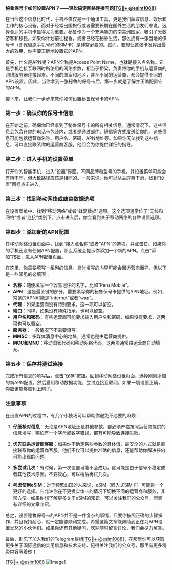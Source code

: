 **秘鲁保号卡如何设置APN？——轻松搞定网络连接问题[[TG💪+ @esim1088](https://t.me/s/esim1088)]**

在当今这个信息化时代，手机不仅仅是一个通讯工具，更是我们获取信息、娱乐和工作的核心设备。而对于经常出国旅行或者需要长期在国外生活的朋友们来说，选择合适的手机卡显得尤为重要。秘鲁作为一个充满魅力的南美洲国家，吸引了无数游客和移民。如果你计划前往秘鲁，或者已经在秘鲁生活，那么拥有一张当地的保号卡（即保留原手机号码的SIM卡）是非常必要的。然而，要想让这张卡发挥出最大的效用，你需要正确地设置它的APN。

首先，什么是APN呢？APN全称是Access Point Name，也就是接入点名称。它是手机连接互联网时所使用的网络参数，相当于桥梁，负责将你的手机与运营商的网络服务器连接起来。不同的国家和地区，甚至不同的运营商，都会提供不同的APN设置。因此，当你拿到一张秘鲁的保号卡后，第一步就是了解并正确配置它的APN。

接下来，让我们一步步来教你如何设置秘鲁保号卡的APN。

### 第一步：确认你的保号卡信息

在开始之前，确保你已经拿到了秘鲁保号卡的所有相关信息。通常情况下，这些信息会包含在你的电话卡包装内，或者是通过邮件、短信等方式发送给你的。这些信息可能包括运营商名称、用户名、密码、APN地址等。如果你无法找到这些信息，可以直接联系你的运营商客服，他们会为你提供详细的指导。

### 第二步：进入手机的设置菜单

打开你的智能手机，进入“设置”界面。不同品牌和型号的手机，其设置菜单可能会有所不同，但大致路径应该是相同的。一般来说，你可以从主屏幕下滑，找到“设置”图标点击进入。

### 第三步：找到移动网络或蜂窝数据选项

在设置菜单中，找到“移动网络”或者“蜂窝数据”选项。这个选项通常位于“无线和网络”或者“连接”类别下。点击进入后，你会看到关于移动网络的各种设置选项。

### 第四步：添加新的APN配置

在移动网络设置页面中，找到“接入点名称”或者“APN”的选项，并点击它。如果你的手机还没有任何APN配置，那么系统会提示你添加一个新的APN。点击“添加”按钮，进入APN配置页面。

在这里，你需要填写一系列的信息。具体填写的内容可能会因运营商而异，但以下是一些常见的必填项：

- **名称**：随便填写一个容易记住的名字，比如“Peru Mobile”。
- **APN**：这是最关键的部分，需要填写你的秘鲁保号卡提供的APN地址。例如，常见的APN可能是“internet”或者“wap”。
- **代理**：如果运营商没有特别要求，这一项可以留空。
- **端口**：同样，如果没有特殊指示，也可以留空。
- **用户名和密码**：有些运营商可能要求输入用户名和密码，如果没有要求，这两项也可以留空。
- **服务器**：一般情况下不需要填写。
- **MMSC**：多媒体消息中心的地址，通常也是由运营商提供。
- **MCC和MNC**：移动国家代码和移动网络代码，这两项通常由运营商自动填充。

### 第五步：保存并测试连接

完成所有信息的填写后，点击“保存”按钮。回到移动网络设置页面，选择刚刚添加的新APN配置。然后启用移动数据功能，尝试连接互联网。如果一切设置正确，你应该能够顺利上网了。

### 注意事项

在设置APN的过程中，有几个小技巧可以帮助你避免不必要的麻烦：

1. **仔细核对信息**：无论是APN地址还是其他参数，都必须严格按照运营商提供的信息填写，哪怕有一个字母或数字错误，都有可能导致连接失败。
   
2. **优先联系运营商客服**：如果你不确定某些参数的具体值，最安全的方式就是直接联系你的运营商客服。他们不仅可以提供准确的信息，还能帮助你解决任何可能出现的问题。

3. **多尝试几次**：有时候，第一次设置可能不会成功，这可能是由于信号不稳定或者其他技术原因。不要灰心，可以稍后再试几次。

4. **考虑使用eSIM**：对于频繁出国的人来说，eSIM（嵌入式SIM卡）可能是一个更好的选择。它允许你在不更换实体卡的情况下切换不同的运营商和服务，非常方便。如果你想了解更多关于eSIM的知识，可以关注我们的公众号，里面有详细的文章介绍。

总之，设置秘鲁保号卡的APN并不是一件复杂的事情，只要你按照正确的步骤操作，并且保持耐心，就一定能够顺利完成。希望这篇文章能帮助到正在为APN设置发愁的小伙伴们。如果你还有其他疑问，欢迎随时留言讨论，我们会尽力解答。

最后，别忘了加入我们的Telegram群组[[TG💪+ @esim1088](https://t.me/s/esim1088)]，在那里你可以获取更多关于国际通信的实用信息和技术支持。记得关注我们的公众号，那里有更多精彩内容等着你！

[[TG💪+ @esim1088](https://t.me/s/esim1088) ![Image](https://i.postimg.cc/4NQfJmqS/Snipaste-2025-05-13-00-14-12.png)]